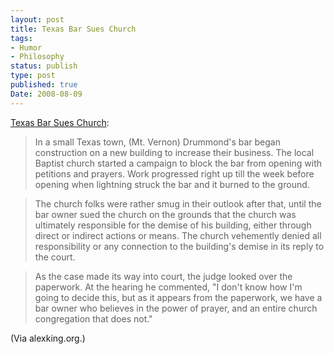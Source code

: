 ```yaml
---
layout: post
title: Texas Bar Sues Church
tags:
- Humor
- Philosophy
status: publish
type: post
published: true
Date: 2008-08-09
---
```


[Texas Bar Sues Church](http://alexking.org/blog/2008/07/01/texas-bar-sues-church#comments): 

> In a small Texas town, (Mt. Vernon) Drummond's bar began construction on a new building to increase their business. The local Baptist church started a campaign to block the bar from opening with petitions and prayers. Work progressed right up till the week before opening when lightning struck the bar and it burned to the ground.

> The church folks were rather smug in their outlook after that, until the bar owner sued the church on the grounds that the church was ultimately responsible for the demise of his building, either through direct or indirect actions or means. The church vehemently denied all responsibility or any connection to the building's demise in its reply to the court.

> As the case made its way into court, the judge looked over the paperwork. At the hearing he commented, "I don't know how I'm going to decide this, but as it appears from the paperwork, we have a bar owner who believes in the power of prayer, and an entire church congregation that does not."

<p>(Via alexking.org.)</p>
